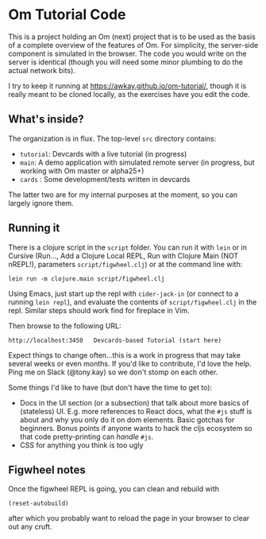 # Om Tutorial Code

This is a project holding an Om (next) project that is to be used
as the basis of a complete overview of the features of Om. For 
simplicity, the server-side component is simulated in the browser. 
The code you would write on the server is identical (though you 
will need some minor plumbing to do the actual network bits).

I try to keep it running at https://awkay.github.io/om-tutorial/, 
though it is really meant to be cloned locally, as the 
exercises have you edit the code.

## What's inside?

The organization is in flux. The top-level `src` directory contains:

- `tutorial`: Devcards with a live tutorial (in progress)
- `main`: A demo application with simulated remote server (in progress, but working with Om master or alpha25+)
- `cards` : Some development/tests written in devcards

The latter two are for my internal purposes at the moment, so you can largely ignore them.

## Running it

There is a clojure script in the `script` folder. You can run it with `lein` or in Cursive (Run..., Add a Clojure Local REPL, Run with Clojure Main (NOT nREPL!), parameters `script/figwheel.clj`)
or at the command line with:

```
lein run -m clojure.main script/figwheel.clj
```

Using Emacs, just start up the repl with `cider-jack-in` (or connect to a running `lein repl`), and evaluate the contents of `script/figwheel.clj` in the repl. Similar steps should work find for fireplace in Vim.

Then browse to the following URL:

```
http://localhost:3450   Devcards-based Tutorial (start here)
```

Expect things to change often...this is a work in progress that may take several weeks or even months. If you'd like
to contribute, I'd love the help. Ping me on Slack (@tony.kay) so we don't stomp on each other.

Some things I'd like to have (but don't have the time to get to):

- Docs in the UI section (or a subsection) that talk about more basics of (stateless) UI. E.g. more references
to React docs, what the `#js` stuff is about and why you only do it on dom elements. Basic gotchas for 
beginners. Bonus points if anyone wants to hack the cljs ecosystem so that code pretty-printing can _handle_
`#js`.
- CSS for anything you think is too ugly

## Figwheel notes

Once the figwheel REPL is going, you can clean and rebuild with 

```
(reset-autobuild)
```

after which you probably want to reload the page in your browser to clear out any cruft.
